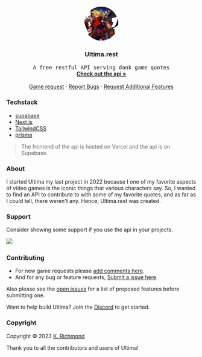 <!-- PROJECT LOGO -->
<p align="center">
  <a href="https://github.com/kilgamesh/ultima-db">
    <img src="/images/ultima_logo.png" alt="Logo" width="90" height="90">
  </a>

  <h3 align="center">Ultima.rest</h3>

  <p align="center">
    <samp>A free restful API serving dank game quotes</samp>
    <br />
    <a href="https://ultima.rest/"><strong>Check out the api »</strong></a>
    <br />
    <br />
    <a href="https://github.com/kilgamesh/ultima-db/discussions/1">Game request</a>
    ·
    <a href="https://github.com/kilgamesh/ultima-db/issues">Report Bugs</a>
    ·
    <a href="https://github.com/kilgamesh/ultima-db/issues">Request Additional Features</a>
  </p>
</p>

### Techstack

- [supabase](https://supabase.com/)
- [Next.js](https://nextjs.org/)
- [TailwindCSS](https://tailwindcss.com/)
- [prisma](https://www.prisma.io/)

> The frontend of the api is hosted on Vercel and the api is on Supabase.  

### About

I started Ultima my last project in 2022 because I one of my favorite aspects of video games is the iconic things that various characters say. So, I wanted to find an API to contribute to with some of my favorite quotes, and as far as I could tell, there weren't any. Hence, Ultima.rest was created.  

### Support

Consider showing some support if you use the api in your projects.

<a href="https://www.buymeacoffee.com/kilgamesh">
	<img src="https://www.buymeacoffee.com/assets/img/guidelines/download-assets-sm-1.svg" height="35px"/>
</a> 

<!-- CONTRIBUTING -->

### Contributing

- For new game requests please [add comments here](https://github.com/kilgamesh/ultima-db/discussions/1).
- And for any bug or feature requests, [Submit a issue here](https://github.com/ultima/ultima/issues).

Also please see the [open issues](https://github.com/kilgamesh/ultima-db/issues) for a list of proposed features before submitting one.

Want to help build Ultima? Join the [Discord](https://discord.gg/3vJvZTP42x) to get started.

<!-- LICENSE -->

### Copyright

Copyright © 2023 [K. Richmond](https://0hundred.dev)

Thank you to all the contributors and users of Ultima!
